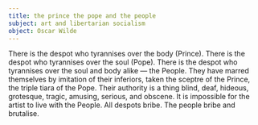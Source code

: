 ```yaml
---
title: the prince the pope and the people
subject: art and libertarian socialism
object: Oscar Wilde
--- 
```

There is the despot who tyrannises over the body (Prince). There is the despot who tyrannises over the soul (Pope). There is the despot who tyrannises over the soul and body alike — the People. They have marred themselves by imitation of their inferiors, taken the sceptre of the Prince, the triple tiara of the Pope. Their authority is a thing blind, deaf, hideous, grotesque, tragic, amusing, serious, and obscene. It is impossible for the artist to live with the People. All despots bribe. The people bribe and brutalise.